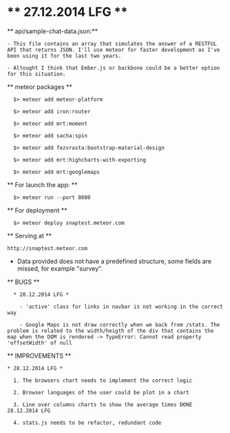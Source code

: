 # ** 27.12.2014 LFG ** #

  ** api/sample-chat-data.json:** 

    - This file contains an array that simulates the answer of a RESTFUL API that returns JSON. I'll use meteor for faster development as I've been using it for the last two years.

    - Altought I think that Ember.js or backbone could be a better option for this situation. 

 ** meteor packages **

      $> meteor add meteor-platform

      $> meteor add iron:router

      $> meteor add mrt:moment

      $> meteor add sacha:spin

      $> meteor add fezvrasta:bootstrap-material-design

      $> meteor add mrt:highcharts-with-exporting

      $> meteor add mrt:googlemaps

 ** For launch the app: **

      $> meteor run --port 8080

** For deployment **
  
      $> meteor deploy snaptest.meteor.com

** Serving at **
  
    http://snaptest.meteor.com

  * Data provided does not have a predefined structure, some fields are missed, for example "survey".

  ** BUGS **

      * 28.12.2014 LFG *
        
        - 'active' class for links in navbar is not working in the correct way

        - Google Maps is not draw correctly when we back from /stats. The problem is related to the width/heigth of the div that contains the map when the DOM is rendered -> TypeError: Cannot read property 'offsetWidth' of null

  ** IMPROVEMENTS **

    * 28.12.2014 LFG *

      1. The browsers chart needs to implement the correct logic

      2. Browser languages of the user could be plot in a chart

      3. Line over columns charts to show the average times DONE 28.12.2014 LFG

      4. stats.js needs to be refactor, redundant code